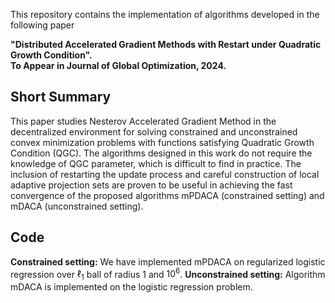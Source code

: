 This repository contains the implementation of algorithms developed in the following paper

**"Distributed Accelerated Gradient Methods with Restart under Quadratic Growth Condition". \
To Appear in Journal of Global Optimization, 2024.**
## Short Summary
This paper studies Nesterov Accelerated Gradient Method in the decentralized environment for solving constrained and unconstrained convex minimization problems with functions satisfying Quadratic Growth Condition (QGC). The algorithms designed in this work do not require the knowledge of QGC parameter, which is difficult to find in practice. The inclusion of restarting the update process and careful construction of local adaptive projection sets are proven to be useful in achieving the fast convergence of the proposed algorithms mPDACA (constrained setting) and mDACA (unconstrained setting).

## Code
**Constrained setting:** We have implemented mPDACA on regularized logistic regression over $\ell_1$ ball of radius 1 and $10^6$.
**Unconstrained setting:** Algorithm mDACA is implemented on the logistic regression problem.
